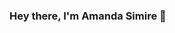 ### Hey there, I'm Amanda Simire 🌸  

<!--
A passionate software developer and creative technologist from Canada 🍁  

🚀 I’m currently building **LocalLoop** – a hyperlocal marketplace and community hub powered by cloud tools like Firebase, Supabase, Mapbox, and AWS ☁️  
🧠 I’m diving deeper into **JavaScript, React Native, Node.js, Prisma, PostgreSQL, and SQL** to level up my full-stack skills  
💬 Let’s talk about **Technology, Health Tech**, or anything you're curious about – I love sharing ideas! 💡  
🤝 I’m open to collaborating on cool projects, hackathons, or community-based tools  
🧶 Fun fact, I love to crochet – yarn and yarn.dev are both my hobbies 😄

### 📫 Connect with Me

[![LinkedIn](https://img.shields.io/badge/LinkedIn-Amanda%20Simire-blue?style=flat&logo=linkedin)](https://www.linkedin.com/in/YOUR-LINKEDIN-USERNAME)
-->
